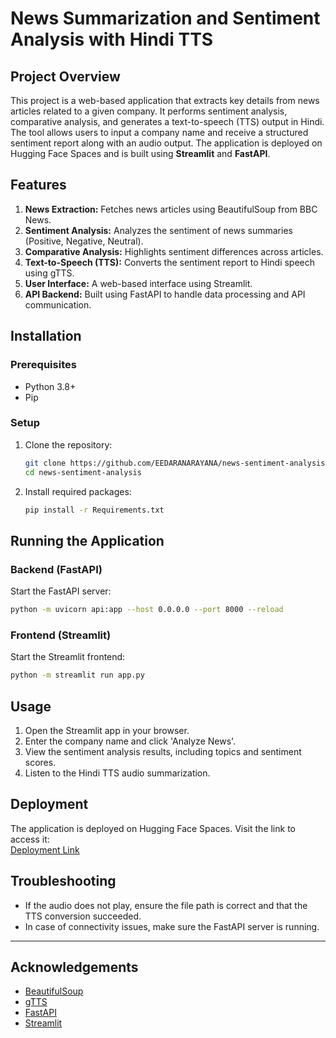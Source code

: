 # News Summarization and Sentiment Analysis with Hindi TTS

## Project Overview
This project is a web-based application that extracts key details from news articles related to a given company. It performs sentiment analysis, comparative analysis, and generates a text-to-speech (TTS) output in Hindi. The tool allows users to input a company name and receive a structured sentiment report along with an audio output. The application is deployed on Hugging Face Spaces and is built using **Streamlit** and **FastAPI**.

## Features
1. **News Extraction:** Fetches news articles using BeautifulSoup from BBC News.
2. **Sentiment Analysis:** Analyzes the sentiment of news summaries (Positive, Negative, Neutral).
3. **Comparative Analysis:** Highlights sentiment differences across articles.
4. **Text-to-Speech (TTS):** Converts the sentiment report to Hindi speech using gTTS.
5. **User Interface:** A web-based interface using Streamlit.
6. **API Backend:** Built using FastAPI to handle data processing and API communication.

## Installation
### Prerequisites
- Python 3.8+
- Pip

### Setup
1. Clone the repository:
   ```bash
   git clone https://github.com/EEDARANARAYANA/news-sentiment-analysis
   cd news-sentiment-analysis
   ```
2. Install required packages:
   ```bash
   pip install -r Requirements.txt
   ```
   
## Running the Application
### Backend (FastAPI)
Start the FastAPI server:
```bash
python -m uvicorn api:app --host 0.0.0.0 --port 8000 --reload
```

### Frontend (Streamlit)
Start the Streamlit frontend:
```bash
python -m streamlit run app.py
```

## Usage
1. Open the Streamlit app in your browser.
2. Enter the company name and click 'Analyze News'.
3. View the sentiment analysis results, including topics and sentiment scores.
4. Listen to the Hindi TTS audio summarization.

## Deployment
The application is deployed on Hugging Face Spaces. Visit the link to access it:  
[Deployment Link](https://huggingface.co/spaces/Narayana-2002/news-sentiment-analysis)


## Troubleshooting
- If the audio does not play, ensure the file path is correct and that the TTS conversion succeeded.
- In case of connectivity issues, make sure the FastAPI server is running.

---

## Acknowledgements
- [BeautifulSoup](https://www.crummy.com/software/BeautifulSoup/)
- [gTTS](https://pypi.org/project/gTTS/)
- [FastAPI](https://fastapi.tiangolo.com/)
- [Streamlit](https://streamlit.io/)

